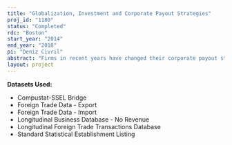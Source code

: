 ```yaml
---
title: "Globalization, Investment and Corporate Payout Strategies"
proj_id: "1180"
status: "Completed"
rdc: "Boston"
start_year: "2014"
end_year: "2018"
pi: "Deniz Civril"
abstract: "Firms in recent years have changed their corporate payout strategies and have gone more global in their activities. This project investigates the relationship between the international activities of a firm, its profitability, payout strategies, and capital accumulation. The analysis is carried out on three categories of firms according to their payout strategy: (1) dividend payers and regular repurchasers, (2) regular repurchasers, and (3) occasional repurchasers. It starts with an assessment of the relationship between global activities and the observed corporate payout behavior, focusing on the international characteristics of firms, controlling for other firm, product, and country characteristics. Then, it assesses the relationship between global activities and corporate profitability for these three groups of firms. The last part investigates whether the increase in payments coincides with the decrease in capital accumulation and employment."
layout: project
---
```


**Datasets Used:**

  - Compustat-SSEL Bridge 
  - Foreign Trade Data - Export 
  - Foreign Trade Data - Import 
  - Longitudinal Business Database - No Revenue 
  - Longitudinal Foreign Trade Transactions Database 
  - Standard Statistical Establishment Listing 

